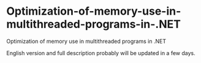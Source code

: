 # Optimization-of-memory-use-in-multithreaded-programs-in-.NET
Optimization of memory use in multithreaded programs in .NET

English version and full description probably will be updated in a few days.
